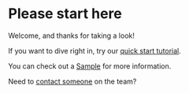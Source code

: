 # Please start here

Welcome, and thanks for taking a look! 

If you want to dive right in, try our [quick start tutorial]([./](https://github.com/Fizdiz/Portfolio/tree/main/docs/tutorial)). 

You can check out a [Sample](/docs/assets/1934709_116155479145_124810_n.jpg) for more information.

Need to [contact someone](/docs/contact.md) on the team?
